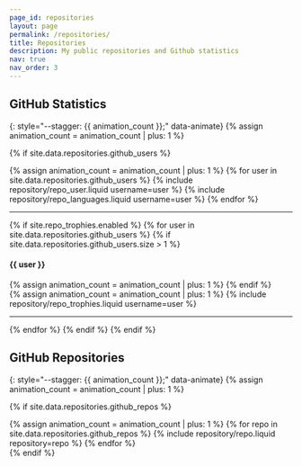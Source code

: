 ```yaml
---
page_id: repositories
layout: page
permalink: /repositories/
title: Repositories
description: My public repositories and Github statistics
nav: true
nav_order: 3
---
```


## GitHub Statistics

{: style="--stagger: {{ animation_count }};" data-animate}
{% assign animation_count = animation_count | plus: 1 %}

{% if site.data.repositories.github_users %}

<div class="repositories d-flex flex-wrap flex-md-row flex-column justify-content-between align-items-center" style="--stagger: {{ animation_count }};" data-animate>
{% assign animation_count = animation_count | plus: 1 %}
  {% for user in site.data.repositories.github_users %}
    {% include repository/repo_user.liquid username=user %}
    {% include repository/repo_languages.liquid username=user %}
  {% endfor %}
</div>

---

{% if site.repo_trophies.enabled %}
{% for user in site.data.repositories.github_users %}
{% if site.data.repositories.github_users.size > 1 %}

  <h4 style="--stagger: {{ animation_count }};" data-animate>{{ user }}</h4>
  {% assign animation_count = animation_count | plus: 1 %}
  {% endif %}
  <div class="repositories d-flex flex-wrap flex-md-row flex-column justify-content-between align-items-center" style="--stagger: {{ animation_count }};" data-animate>
  {% assign animation_count = animation_count | plus: 1 %}
  {% include repository/repo_trophies.liquid username=user %}
  </div>

---

{% endfor %}
{% endif %}
{% endif %}

## GitHub Repositories

{: style="--stagger: {{ animation_count }};" data-animate}
{% assign animation_count = animation_count | plus: 1 %}

{% if site.data.repositories.github_repos %}

<div class="repositories d-flex flex-wrap flex-md-row flex-column justify-content-between align-items-center" style="--stagger: {{ animation_count }};" data-animate>
{% assign animation_count = animation_count | plus: 1 %}
  {% for repo in site.data.repositories.github_repos %}
    {% include repository/repo.liquid repository=repo %}
  {% endfor %}
</div>
{% endif %}
